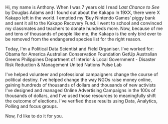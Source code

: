 Hi, my name is Anthony.
When I was 7 years old I read *Last Chance to See* by Douglas Adams and I found out about the Kakapo
In 19XX, there were X Kakapo left in the world. I emptied my 'Buy Nintendo Games' piggy bank and sent it all to the Kakapo Recovery Fund. I went to school and convinced my classmates and teachers to donate hundreds more.
Now, because of me and tens of thousands of people like me, the Kakapo is the only bird ever to be removed from the endangered species list for the right reason.

Today, I'm a Political Data Scientist and Field Organiser. I've worked for:
Obama for America
Australian Conservation Foundation
GetUp
Australian Greens
Philippines Department of Interior & Local Government - Disaster Risk Reduction & Management
United Nations Pulse Lab

I've helped volunteer and professional campaigners change the course of political destiny.
I've helped change the way NGOs raise money online, gaining hundreds of thousands of dollars and thousands of new activists
I've designed and managed Online Advertising Campaigns in the 100s of thousands of dollars, and I've used those resources to meaningfully shift the outcome of elections. I've verified those results using Data, Analytics, Polling and focus groups.

Now, I'd like to do it for you.


